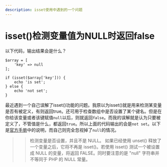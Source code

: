 ```yaml
---
description: isset使用中遇到的一个问题
---
```


# isset\(\)检测变量值为NULL时返回false

以下代码，输出结果会是什么？

```text
$array = [
    'key' => null
];

if (isset($array['key'])) {
    echo 'is set';
} else {
    echo 'not set';
}
```

最近遇到一个自己误解了isset\(\)功能的问题。我原以为isset\(\)就是用来检测某变量是否有被定义，有则返回true。还可用于检查数组中是否设置了某个键名。但是在你给该变量或者该键赋值`null`以后，则就返回`false`。而我的误解就是认为只要被定义了，不管值是什么，都返回`true`。所以上面的代码输出的会是`not set`。以下是[官方手册](https://www.php.net/manual/zh/function.isset.php)中的说明，而自己则完全忽视掉了`null`的情况。

> > 检测变量是否设置，并且不是 NULL。 如果已经使用 unset\(\) 释放了一个变量之后，它将不再是 isset\(\)。若使用 isset\(\) 测试一个被设置成 NULL 的变量，将返回 FALSE。同时要注意的是 "null" 字符串并不等同于 PHP 的 NULL 常量。

